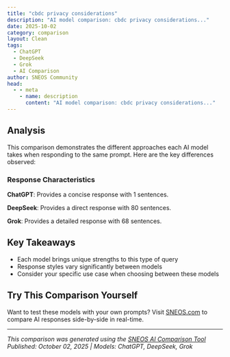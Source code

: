 ```yaml
---
title: "cbdc privacy considerations"
description: "AI model comparison: cbdc privacy considerations..."
date: 2025-10-02
category: comparison
layout: Clean
tags:
  - ChatGPT
  - DeepSeek
  - Grok
  - AI Comparison
author: SNEOS Community
head:
  - - meta
    - name: description
      content: "AI model comparison: cbdc privacy considerations..."
---
```


<ChatComparison
  title="cbdc privacy considerations"
  prompt="cbdc privacy considerations"
  :responses='{
    "ChatGPT": "Error calling OpenAI API.",
    "DeepSeek": "Of course. Central Bank Digital Currencies (CBDCs) represent a fundamental shift in the monetary system, and privacy is arguably the most critical and debated consideration surrounding their design and implementation.\n\nHere\u2019s a detailed breakdown of CBDC privacy considerations, covering the core dilemma, different design models, risks, and potential solutions.\n\n### The Core Privacy Dilemma of CBDCs\n\nThe central tension is between two competing public goods:\n\n1.  **Individual Privacy:** The right to have one\u0027s financial transactions remain confidential, a cornerstone of a free society.\n2.  **Public Policy Objectives:** The state\u0027s legitimate interests in preventing illicit activities (money laundering, terrorism financing, tax evasion) and ensuring the stability and efficiency of the financial system.\n\nCash is the benchmark for privacy: it is anonymous, peer-to-peer, and leaves no centralized digital trail. A CBDC, by its digital nature, inherently creates data. The key question is: **Who can see this data and under what circumstances?**\n\n---\n\n### Privacy Models in CBDC Design\n\nThe level of privacy is not a binary choice but a spectrum, heavily influenced by the CBDC\u0027s architecture.\n\n#### 1. Wholesale CBDC (Limited Privacy Impact)\n*   **What it is:** A digital currency for use only by financial institutions (e.g., for interbank settlements).\n*   **Privacy Consideration:** This does not directly impact the general public\u0027s privacy, as it operates behind the scenes. The privacy concerns are similar to those in today\u0027s interbank systems.\n\n#### 2. Retail CBDC (The Main Privacy Arena)\nThis is for use by the general public and businesses. Its design can take several forms:\n\n| Model | Description | Privacy Implications |\n| :--- | :--- | :--- |\n| **Account-Based (Direct)** | Individuals and businesses hold accounts directly with the central bank. | **Highest Privacy Risk.** The central bank becomes a monolithic repository of all transaction data. It could see every purchase, payment, and transfer, creating an unprecedented financial surveillance tool. |\n| **Token-Based (Digital Cash Analogy)** | The CBDC is a digital token, like a banknote, stored in a digital wallet. Verification focuses on the token\u0027s authenticity, not the holder\u0027s identity. | **Higher Privacy Potential.** Allows for varying degrees of anonymity, similar to cash. Transactions can be designed to be private between the transacting parties. However, full anonymity raises significant concerns for regulators. |\n| **Hybrid/Intermediated Model** | The most likely and widely proposed model. The central bank issues the CBDC, but private-sector intermediaries (commercial banks, payment service providers) manage the customer-facing accounts and transactions. | **Balanced but Complex.** This model distributes data. The central bank might see a pseudonymized record of all transactions for system integrity but not the real-world identities. The intermediary (your bank) would see your identity and transaction data, just as they do today. This mirrors the current two-tier banking system. |\n\n---\n\n### Key Privacy Risks and Concerns\n\n1.  **State Surveillance \u0026 \u0022Programmable Money\u0022:** A CBDC could be designed with expiry dates, spending limits, or restrictions on what it can be used for (e.g., only for groceries, not for alcohol or gambling). While this could be used for targeted welfare payments, it also gives the state immense control over individual behavior.\n2.  **Data Breaches:** A centralized database of all financial transactions is a \u0022honeypot\u0022 for hackers. A breach would be catastrophic, exposing the complete financial lives of an entire population.\n3.  **Function Creep:** Data collected for one legitimate purpose (e.g., preventing fraud) could later be used for other purposes without public consent, such as social scoring, political monitoring, or tracking dissent.\n4.  **Loss of Financial Anonymity:** Even with a hybrid model, the digital trail is far more pervasive than with cash. The ability to make a truly anonymous purchase for sensitive goods (e.g., medical services, books, donations) could disappear.\n5.  **Discrimination \u0026 Exclusion:** Transaction data could be used to profile individuals and deny them services, insurance, or credit based on their spending patterns.\n\n---\n\n### Proposed Solutions and Safeguards\n\nTo build public trust and mitigate risks, central banks and researchers are exploring several technical and legal safeguards.\n\n#### A. Technical Safeguards\n*   **Pseudonymity:** Using digital handles or tokens instead of directly linking identities to transactions at the central bank level. The intermediary bank holds the key to de-anonymize only when legally required.\n*   **Tiered Identities:** Different levels of identity verification for different transaction sizes or types. Small, everyday transactions could be near-anonymous, while larger transactions require full KYC (Know Your Customer).\n*   **Privacy-Enhancing Technologies (PETs):**\n    *   **Zero-Knowledge Proofs (ZKPs):** Allows a user to prove they have sufficient funds or meet certain criteria for a transaction without revealing their identity or account balance.\n    *   **Blind Signatures:** A cryptographic technique that could allow a central bank to issue valid digital tokens without knowing which specific tokens it issued to whom, mimicking the anonymity of physical cash.\n*   **Offline Capability:** Allowing for small, offline peer-to-peer transactions (e.g., via Bluetooth or NFC) that are only later settled on the central ledger. This is crucial for replicating cash-like privacy and ensuring functionality during power or internet outages.\n\n#### B. Legal and Governance Safeguards\n*   **Strong Legal Frameworks:** Enacting laws that explicitly prohibit the government or central bank from using CBDC data for purposes beyond those strictly defined by law (e.g., combating crime).\n*   **Data Minimization:** Designing the system to collect only the absolute minimum data necessary for it to function.\n*   **Transparency and Oversight:** Independent audits and oversight committees to monitor how the data is accessed and used.\n*   **Clear User Rights:** Giving individuals clear rights over their data, including the right to access, correct, and know who has queried their transaction history.\n\n### Conclusion\n\nThe development of a CBDC is as much a socio-political project as a technical one. **Privacy is not an optional add-on but a foundational design principle.**\n\nA successful and trusted CBDC will likely be a **hybrid model** that incorporates **strong legal privacy guarantees** and **advanced cryptographic techniques (PETs)** to create a system that is:\n*   **Private by default** for low-value, everyday transactions.\n*   **Transparent by necessity and under legal oversight** for high-value transactions to combat illicit finance.\n*   **Resilient and secure** against both state overreach and criminal hackers.\n\nThe ultimate challenge is to create a digital currency that offers the convenience and innovation of the digital age without sacrificing the fundamental financial privacy that citizens in free societies have long enjoyed.",
    "Grok": "Central Bank Digital Currencies (CBDCs) are digital forms of a country\u0027s fiat currency, issued and regulated by the central bank. While CBDCs offer numerous advantages such as financial inclusion, reduced transaction costs, and enhanced monetary policy effectiveness, privacy considerations are a critical concern for their design and implementation. Below are key privacy considerations for CBDCs:\n\n### 1. **User Anonymity vs. Traceability**\n   - **Anonymity:** Some individuals and privacy advocates argue that CBDCs should allow for a degree of anonymity similar to cash transactions, where users can transact without revealing their identity.\n   - **Traceability:** Governments and central banks often prioritize traceability to prevent illegal activities such as money laundering, tax evasion, and terrorism financing. A fully traceable CBDC could mean that every transaction is linked to an identifiable user, raising concerns about mass surveillance.\n   - **Balancing Act:** A potential middle ground could involve \u0022pseudonymity,\u0022 where users are identified by pseudonyms or wallet addresses rather than real identities, with full identity disclosure reserved for specific legal investigations.\n\n### 2. **Data Collection and Storage**\n   - Central banks or intermediaries managing CBDCs may collect vast amounts of transactional data. This includes details such as the amount, timestamp, and parties involved in transactions.\n   - **Risks:** If this data is not adequately secured, it could be vulnerable to hacks, leaks, or misuse by governments or third parties. Even with strong security, there\u2019s a risk of authoritarian regimes using this data to monitor and control citizens.\n   - **Mitigation:** Privacy-by-design principles should be embedded, such as minimizing data collection, encrypting transactions, and ensuring data is stored in a decentralized or secure manner. Users could also have control over what data is shared.\n\n### 3. **Government Surveillance**\n   - A CBDC could enable governments to monitor financial behavior in real time, potentially leading to intrusive surveillance. For instance, a government might track spending patterns to enforce policies or suppress dissent by freezing accounts or limiting transactions.\n   - **Risks:** This could erode individual freedoms and create a chilling effect, where people self-censor their financial activities out of fear of government reprisal.\n   - **Mitigation:** Clear legal frameworks and oversight mechanisms must be established to limit government access to CBDC data, ensuring it is only used for legitimate purposes (e.g., combating crime) and not for political oppression.\n\n### 4. **Intermediaries and Third-Party Involvement**\n   - In many CBDC models, commercial banks or other financial institutions act as intermediaries, managing user wallets or facilitating transactions. These entities may have access to user data, raising additional privacy concerns.\n   - **Risks:** Third parties might misuse data for commercial purposes (e.g., targeted advertising) or fail to secure it properly.\n   - **Mitigation:** Strong regulations and data protection laws (like GDPR in the EU) can help limit the misuse of data by intermediaries. Users could also have the option to interact directly with the central bank to reduce third-party involvement.\n\n### 5. **Programmable Money and Behavioral Control**\n   - CBDCs can be designed as \u0022programmable money,\u0022 meaning transactions can be coded with specific rules (e.g., funds can only be spent on certain goods or within a timeframe). While this can be useful for policy implementation (e.g., stimulus payments), it raises privacy and autonomy concerns.\n   - **Risks:** Governments or central banks could use programmability to influence or control user behavior, such as restricting purchases of certain items or enforcing social credit systems.\n   - **Mitigation:** Transparency in the use of programmable features and public consent for such restrictions are essential to prevent abuse.\n\n### 6. **Cross-Border Privacy Issues**\n   - CBDCs may facilitate international transactions, but data sharing across borders can complicate privacy protections. Different countries have varying data protection laws, and user data could be exposed to jurisdictions with weaker safeguards.\n   - **Risks:** Users might lose control over their data when it is shared internationally, and foreign governments or entities could access sensitive financial information.\n   - **Mitigation:** International agreements on data protection and standardized privacy protocols for cross-border CBDC transactions can help address these risks.\n\n### 7. **Technological Privacy Features**\n   - CBDC systems can incorporate privacy-enhancing technologies (PETs) to protect user data. Examples include:\n     - **Zero-Knowledge Proofs (ZKPs):** These allow transactions to be verified without revealing the underlying details (e.g., the amount or parties involved).\n     - **Homomorphic Encryption:** Enables computation on encrypted data without decrypting it, ensuring privacy during processing.\n     - **Decentralized Identity:** Allows users to control their identity and share only necessary information.\n   - **Challenges:** Implementing these technologies can be complex and may conflict with regulatory requirements for traceability. Additionally, they might slow down transaction processing or increase costs.\n\n### 8. **Public Trust and Acceptance**\n   - Privacy concerns can undermine public trust in CBDCs. If users believe their financial activities are under constant surveillance, they may resist adoption and prefer cash or decentralized cryptocurrencies like Bitcoin.\n   - **Mitigation:** Central banks must communicate transparently about how privacy is protected in the CBDC system and involve stakeholders in the design process to address concerns upfront.\n\n### 9. **Legal and Ethical Frameworks**\n   - The design of CBDCs must comply with existing data protection laws (e.g., GDPR in Europe, CCPA in California) and ethical standards. However, laws vary widely across jurisdictions, and some countries may lack robust privacy protections.\n   - **Risks:** Without clear legal protections, users may be exposed to arbitrary data collection or misuse.\n   - **Mitigation:** Central banks should collaborate with legal experts and privacy advocates to ensure CBDC systems align with global best practices for data protection.\n\n### Conclusion\nPrivacy considerations for CBDCs involve a delicate balance between user autonomy, regulatory requirements, and security. While CBDCs have the potential to revolutionize financial systems, their design must prioritize privacy to avoid creating a surveillance state or eroding public trust. Solutions like privacy-enhancing technologies, strong legal frameworks, and transparent governance can help mitigate risks. Central banks must engage with technologists, policymakers, and the public to address these concerns and ensure that CBDCs are both innovative and respectful of individual rights."
  }'
  published-date="11:19"
/>

## Analysis

This comparison demonstrates the different approaches each AI model takes when responding to the same prompt. Here are the key differences observed:

### Response Characteristics

**ChatGPT**: Provides a concise response with 1 sentences. 

**DeepSeek**: Provides a direct response with 80 sentences. 

**Grok**: Provides a detailed response with 68 sentences. 

## Key Takeaways

- Each model brings unique strengths to this type of query
- Response styles vary significantly between models
- Consider your specific use case when choosing between these models

## Try This Comparison Yourself

Want to test these models with your own prompts? Visit [SNEOS.com](https://sneos.com) to compare AI responses side-by-side in real-time.

---

*This comparison was generated using the [SNEOS AI Comparison Tool](https://sneos.com)*
*Published: October 02, 2025 | Models: ChatGPT, DeepSeek, Grok*
